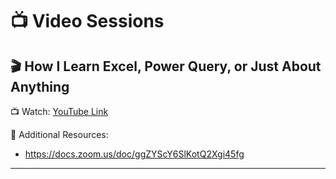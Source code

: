 # 📺 Video Sessions



## 🎬 How I Learn Excel, Power Query, or Just About Anything

📺 Watch: [YouTube Link](https://youtu.be/FmNxkwgs8lw)

🔗 Additional Resources:

- https://docs.zoom.us/doc/ggZYScY6SlKotQ2Xgi45fg

---